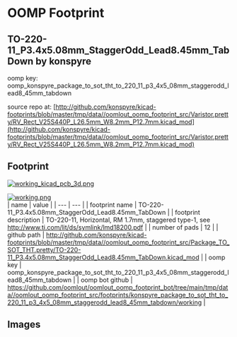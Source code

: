 # OOMP Footprint  
## TO-220-11_P3.4x5.08mm_StaggerOdd_Lead8.45mm_TabDown  by konspyre  
  
oomp key: oomp_konspyre_package_to_sot_tht_to_220_11_p3_4x5_08mm_staggerodd_lead8_45mm_tabdown  
  
source repo at: [http://github.com/konspyre/kicad-footprints/blob/master/tmp/data//oomlout_oomp_footprint_src/Varistor.pretty/RV_Rect_V25S440P_L26.5mm_W8.2mm_P12.7mm.kicad_mod](http://github.com/konspyre/kicad-footprints/blob/master/tmp/data//oomlout_oomp_footprint_src/Varistor.pretty/RV_Rect_V25S440P_L26.5mm_W8.2mm_P12.7mm.kicad_mod)  
## Footprint  
  
[![working_kicad_pcb_3d.png](working_kicad_pcb_3d_600.png)](working_kicad_pcb_3d.png)  
  
[![working.png](working_600.png)](working.png)  
| name | value | 
| --- | --- | 
| footprint name | TO-220-11_P3.4x5.08mm_StaggerOdd_Lead8.45mm_TabDown | 
| footprint description | TO-220-11, Horizontal, RM 1.7mm, staggered type-1, see http://www.ti.com/lit/ds/symlink/lmd18200.pdf | 
| number of pads | 12 | 
| github path | http://github.com/konspyre/kicad-footprints/blob/master/tmp/data//oomlout_oomp_footprint_src/Package_TO_SOT_THT.pretty/TO-220-11_P3.4x5.08mm_StaggerOdd_Lead8.45mm_TabDown.kicad_mod | 
| oomp key | oomp_konspyre_package_to_sot_tht_to_220_11_p3_4x5_08mm_staggerodd_lead8_45mm_tabdown | 
| oomp bot github | https://github.com/oomlout/oomlout_oomp_footprint_bot/tree/main/tmp/data//oomlout_oomp_footprint_src/footprints/konspyre_package_to_sot_tht_to_220_11_p3_4x5_08mm_staggerodd_lead8_45mm_tabdown/working | 
## Images  
